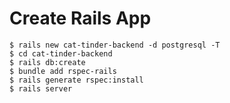# Create Rails App

```shell
$ rails new cat-tinder-backend -d postgresql -T
$ cd cat-tinder-backend
$ rails db:create
$ bundle add rspec-rails
$ rails generate rspec:install
$ rails server
```
